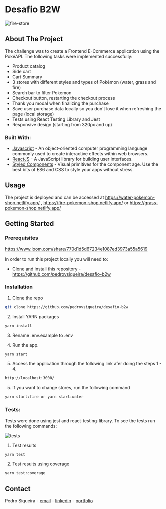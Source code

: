 # Desafio B2W
  
![fire-store](https://user-images.githubusercontent.com/49031534/137669533-50e900c8-b82f-45e2-b982-b7f0095ae307.png)

## About The Project

The challenge was to create a Frontend E-Commerce application using the PokéAPI. The following tasks were implemented successfully:

- Product catalog
- Side cart
- Cart Summary
- 3 stores with different styles and types of Pokémon (water, grass and fire)
- Search bar to filter Pokemon
- Checkout button, restarting the checkout process
- Thank you modal when finalizing the purchase
- Save user purchase data locally so you don't lose it when refreshing the page (local storage)
- Tests using React Testing Library and Jest
- Responsive design (starting from 320px and up)

### Built With:

- [Javascript](https://www.javascript.com/) - An object-oriented computer programming language commonly used to create interactive effects within web browsers.
- [ReactJS](https://pt-br.reactjs.org/) - A JavaScript library for building user interfaces.
- [Styled Components](https://styled-components.com/) - Visual primitives for the component age. Use the best bits of ES6 and CSS to style your apps without stress.

<!-- USAGE EXAMPLES -->

## Usage

The project is deployed and can be accessed at https://water-pokemon-shop.netlify.app/ , https://fire-pokemon-shop.netlify.app/ or https://grass-pokemon-shop.netlify.app/

<!-- GETTING STARTED -->

## Getting Started

<!-- PLACEHOLDER FOR PROJECT OVERVIEW -->

### Prerequisites

https://www.loom.com/share/770d1d5d67234e1087ed3973a55a5619

In order to run this project locally you will need to:

- Clone and install this repository - https://github.com/pedrovsiqueira/desafio-b2w

### Installation

1. Clone the repo

```sh
git clone https://github.com/pedrovsiqueira/desafio-b2w
```

2. Install YARN packages

```sh
yarn install
```

3. Rename .env.example to .env

4. Run the app.

```sh
yarn start
```

5. Access the application through the following link afer doing the steps 1 - 4.

```sh
http://localhost:3000/
```

5. If you want to change stores, run the following command

```sh
yarn start:fire or yarn start:water
```

### Tests:

Tests were done using jest and react-testing-library. To see the tests run the following commands:

![tests](https://user-images.githubusercontent.com/49031534/137669500-b210f953-a6ba-48dc-baf6-fcdd3e63f33c.png)


1. Test results

```sh
yarn test
```

2. Test results using coverage

```sh
yarn test:coverage
```

<!-- CONTACT -->

## Contact

Pedro Siqueira - [email](mailto:pedro.v.siqueira@gmail.com) - [linkedin](https://www.linkedin.com/in/pedrovsiqueira/) - [portfolio](http://pedrosiqueira.com.br/)
